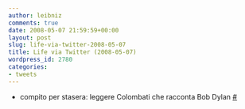 ```yaml
---
author: leibniz
comments: true
date: 2008-05-07 21:59:59+00:00
layout: post
slug: life-via-twitter-2008-05-07
title: Life via Twitter (2008-05-07)
wordpress_id: 2780
categories:
- tweets
---
```



	
  * compito per stasera: leggere Colombati che racconta Bob Dylan [#](http://twitter.com/leibniz/statuses/805513487)


